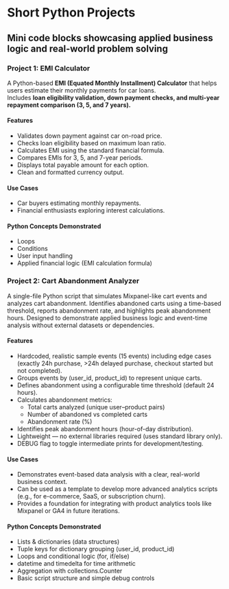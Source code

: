 # Short Python Projects
## Mini code blocks showcasing applied business logic and real-world problem solving

### Project 1: EMI Calculator
A Python-based **EMI (Equated Monthly Installment) Calculator** that helps users estimate their monthly payments for car loans.  
Includes **loan eligibility validation, down payment checks, and multi-year repayment comparison (3, 5, and 7 years).**

#### Features
- Validates down payment against car on-road price.
- Checks loan eligibility based on maximum loan ratio.
- Calculates EMI using the standard financial formula.
- Compares EMIs for 3, 5, and 7-year periods.
- Displays total payable amount for each option.
- Clean and formatted currency output.

#### Use Cases
- Car buyers estimating monthly repayments.
- Financial enthusiasts exploring interest calculations.

#### Python Concepts Demonstrated
- Loops
- Conditions
- User input handling
- Applied financial logic (EMI calculation formula)

### Project 2: Cart Abandonment Analyzer
A single-file Python script that simulates Mixpanel-like cart events and analyzes cart abandonment. Identifies abandoned carts using a time-based threshold, reports abandonment rate, and highlights peak abandonment hours. Designed to demonstrate applied business logic and event-time analysis without external datasets or dependencies.

#### Features
- Hardcoded, realistic sample events (15 events) including edge cases (exactly 24h purchase, >24h delayed purchase, checkout started but not completed).
- Groups events by (user_id, product_id) to represent unique carts.
- Defines abandonment using a configurable time threshold (default 24 hours).
- Calculates abandonment metrics:
    - Total carts analyzed (unique user–product pairs)
    - Number of abandoned vs completed carts
    - Abandonment rate (%)
- Identifies peak abandonment hours (hour-of-day distribution).
- Lightweight — no external libraries required (uses standard library only).
- DEBUG flag to toggle intermediate prints for development/testing.

#### Use Cases
- Demonstrates event-based data analysis with a clear, real-world business context.
- Can be used as a template to develop more advanced analytics scripts (e.g., for e-commerce, SaaS, or subscription churn).
- Provides a foundation for integrating with product analytics tools like Mixpanel or GA4 in future iterations.

#### Python Concepts Demonstrated
- Lists & dictionaries (data structures)
- Tuple keys for dictionary grouping (user_id, product_id)
- Loops and conditional logic (for, if/else)
- datetime and timedelta for time arithmetic
- Aggregation with collections.Counter
- Basic script structure and simple debug controls
